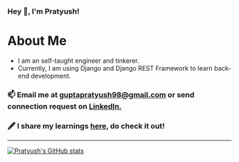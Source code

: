 ### Hey 👋, I'm Pratyush!

# About Me

- I am an self-taught engineer and tinkerer.
- Currently, I am using Django and Django REST Framework to learn back-end development.

### 📫 Email me at [guptapratyush98@gmail.com](mailto:guptapratyush98@gmail.com) or send connection request on [LinkedIn.](https://www.linkedin.com/in/pratyush-gupta-ef/)


### 🖋️ I share my learnings [here](https://dev.to/pratyushcode), do check it out!

---

[![Pratyush's GitHub stats](https://github-readme-stats.vercel.app/api?username=pratyzsh&show_icons=true&theme=radical&hide_title=true)](https://github.com/anuraghazra/github-readme-stats)
